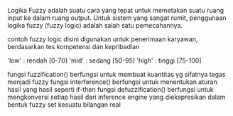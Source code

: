 Logika Fuzzy adalah suatu cara yang tepat untuk memetakan suatu ruang input ke dalam ruang output. Untuk sistem yang sangat rumit, penggunaan logika fuzzy (fuzzy logic) adalah salah satu pemecahannya.

contoh fuzzy logic disini digunakan untuk penerimaan karyawan, berdasarkan tes kompetensi dan kepribadian

'low'  : rendah [0-70]
'mid'  : sedang [50-95]
'high' : tinggi [75-100]

fungsi fuzzification() berfungsi untuk membuat kuantitas yg sifatnya tegas menjadi fuzzy
fungsi interference() berfungsi untuk menentukan aturan hasil yang hasil seperti if-then
fungsi defuzzification() berfungsi untuk mengkonversi setiap hasil dari inference engine yang diekspresikan dalam bentuk fuzzy set kesuatu bilangan real

